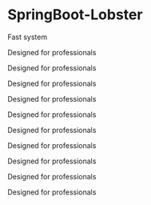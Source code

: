 # SpringBoot-Lobster
Fast system

Designed for professionals

Designed for professionals

Designed for professionals

Designed for professionals

Designed for professionals

Designed for professionals

Designed for professionals

Designed for professionals

Designed for professionals

Designed for professionals